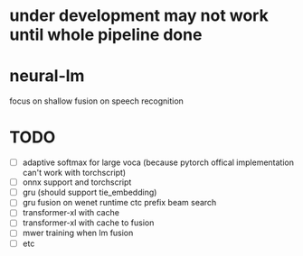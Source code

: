 # under development may not work until whole pipeline done

# neural-lm
focus on shallow fusion on speech recognition

# TODO
- [ ] adaptive softmax for large voca (because pytorch offical implementation can't work with torchscript)
- [ ] onnx support and torchscript
- [ ] gru (should support tie_embedding)
- [ ] gru fusion on wenet runtime ctc prefix beam search
- [ ] transformer-xl with cache
- [ ] transformer-xl with cache to fusion 
- [ ] mwer training when lm fusion 
- [ ] etc
